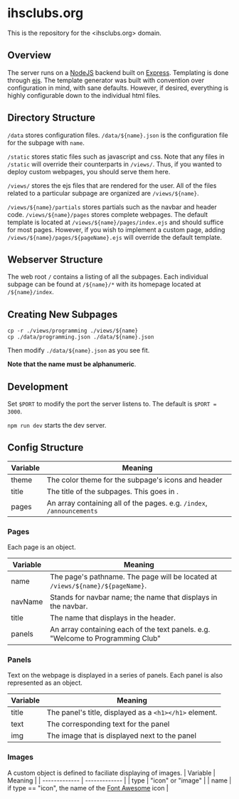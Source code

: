 # ihsclubs.org
This is the repository for the <ihsclubs.org> domain. 

## Overview
The server runs on a [NodeJS](https://nodejs.org/en/) backend built on [Express](https://expressjs.com/). Templating is done through [ejs](https://ejs.co/). The template generator was built with convention over configuration in mind, with sane defaults. However, if desired, everything is highly configurable down to the individual html files. 

## Directory Structure
`/data` stores configuration files. `/data/${name}.json` is the configuration file for the subpage with `name`. 

`/static` stores static files such as javascript and css. Note that any files in `/static` will override their counterparts in `/views/`. Thus, if you wanted to deploy custom webpages, you should serve them here. 

`/views/` stores the ejs files that are rendered for the user. All of the files related to a particular subpage are organized are `/views/${name}`. 

`/views/${name}/partials` stores partials such as the navbar and header code. 
`/views/${name}/pages` stores complete webpages. The default template is located at `/views/${name}/pages/index.ejs` and should suffice for most pages. However, if you wish to implement a custom page, adding `/views/${name}/pages/${pageName}.ejs` will override the default template. 

## Webserver Structure
The web root `/` contains a listing of all the subpages. Each individual subpage can be found at `/${name}/*` with its homepage located at `/${name}/index`. 

## Creating New Subpages
```
cp -r ./views/programming ./views/${name}
cp ./data/programming.json ./data/${name}.json
```
Then modify `./data/${name}.json` as you see fit. 

**Note that the name must be alphanumeric**. 

## Development
Set `$PORT` to modify the port the server listens to. The default is `$PORT = 3000`. 

`npm run dev` starts the dev server.


## Config Structure
| Variable  | Meaning |
| ------------- | ------------- |
| theme  | The color theme for the subpage's icons and header  |
| title  | The title of the subpages. This goes in <title></title>.  |
| pages  | An array containing all of the pages. e.g. `/index`, `/announcements` |

### Pages
Each page is an object. 

| Variable  | Meaning |
| ------------- | ------------- |
| name  | The page's pathname. The page will be located at `/views/${name}/${pageName}`.  |
| navName  | Stands for navbar name; the name that displays in the navbar.   |
| title  | The name that displays in the header. |
| panels  | An array containing each of the text panels. e.g. "Welcome to Programming Club" |

### Panels
Text on the webpage is displayed in a series of panels. Each panel is also represented as an object. 

| Variable  | Meaning |
| ------------- | ------------- |
| title  | The panel's title, displayed as a `<h1></h1>` element.  |
| text  | The corresponding text for the panel    |
| img  | The image that is displayed next to the panel |

### Images
A custom object is defined to faciliate displaying of images. 
| Variable  | Meaning |
| ------------- | ------------- |
| type  | "icon" or "image"  |
| name  | if type == "icon", the name of the [Font Awesome](https://fontawesome.com/v4.7.0/icons/) icon |

